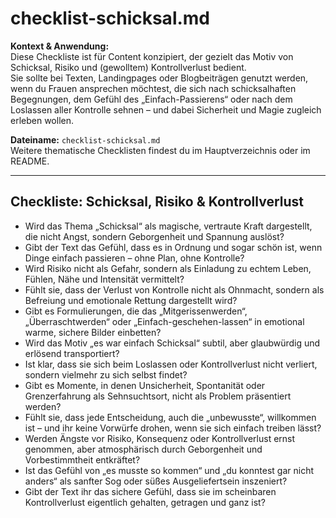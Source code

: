 # checklist-schicksal.md

**Kontext & Anwendung:**  
Diese Checkliste ist für Content konzipiert, der gezielt das Motiv von Schicksal, Risiko und (gewolltem) Kontrollverlust bedient.  
Sie sollte bei Texten, Landingpages oder Blogbeiträgen genutzt werden, wenn du Frauen ansprechen möchtest, die sich nach schicksalhaften Begegnungen, dem Gefühl des „Einfach-Passierens“ oder nach dem Loslassen aller Kontrolle sehnen – und dabei Sicherheit und Magie zugleich erleben wollen.  




**Dateiname:** `checklist-schicksal.md`  
Weitere thematische Checklisten findest du im Hauptverzeichnis oder im README.

---

## Checkliste: Schicksal, Risiko & Kontrollverlust

- Wird das Thema „Schicksal“ als magische, vertraute Kraft dargestellt, die nicht Angst, sondern Geborgenheit und Spannung auslöst?
- Gibt der Text das Gefühl, dass es in Ordnung und sogar schön ist, wenn Dinge einfach passieren – ohne Plan, ohne Kontrolle?
- Wird Risiko nicht als Gefahr, sondern als Einladung zu echtem Leben, Fühlen, Nähe und Intensität vermittelt?
- Fühlt sie, dass der Verlust von Kontrolle nicht als Ohnmacht, sondern als Befreiung und emotionale Rettung dargestellt wird?
- Gibt es Formulierungen, die das „Mitgerissenwerden“, „Überraschtwerden“ oder „Einfach-geschehen-lassen“ in emotional warme, sichere Bilder einbetten?
- Wird das Motiv „es war einfach Schicksal“ subtil, aber glaubwürdig und erlösend transportiert?
- Ist klar, dass sie sich beim Loslassen oder Kontrollverlust nicht verliert, sondern vielmehr zu sich selbst findet?
- Gibt es Momente, in denen Unsicherheit, Spontanität oder Grenzerfahrung als Sehnsuchtsort, nicht als Problem präsentiert werden?
- Fühlt sie, dass jede Entscheidung, auch die „unbewusste“, willkommen ist – und ihr keine Vorwürfe drohen, wenn sie sich einfach treiben lässt?
- Werden Ängste vor Risiko, Konsequenz oder Kontrollverlust ernst genommen, aber atmosphärisch durch Geborgenheit und Vorbestimmtheit entkräftet?
- Ist das Gefühl von „es musste so kommen“ und „du konntest gar nicht anders“ als sanfter Sog oder süßes Ausgeliefertsein inszeniert?
- Gibt der Text ihr das sichere Gefühl, dass sie im scheinbaren Kontrollverlust eigentlich gehalten, getragen und ganz ist?

